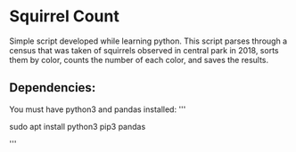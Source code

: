 
# Squirrel Count

Simple script developed while learning python.  This script parses through a census that was taken of squirrels observed in central park in 2018, sorts them by color, counts the number of each color, and saves the results.

## Dependencies:
You must have python3 and pandas installed:
'''

sudo apt install python3 pip3 pandas

'''
